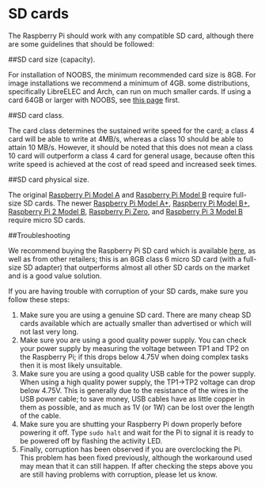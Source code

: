 # SD cards

The Raspberry Pi should work with any compatible SD card, although there are some guidelines that should be followed:

##SD card size (capacity). 

For installation of NOOBS, the minimum recommended card size is 8GB. For image installations we recommend a minimum of 4GB. some distributions, specifically LibreELEC and Arch, can run on much smaller cards. If using a card 64GB or larger with NOOBS, see [this page](sdxc_formatting.md) first.

##SD card class. 

The card class determines the sustained write speed for the card; a class 4 card will be able to write at 4MB/s, whereas a class 10 should be able to attain 10 MB/s. However, it should be noted that this does not mean a class 10 card will outperform a class 4 card for general usage, because often this write speed is achieved at the cost of read speed and increased seek times.

##SD card physical size. 

The original [Raspberry Pi Model A](https://www.raspberrypi.org/products/model-a/) and [Raspberry Pi Model B](https://www.raspberrypi.org/products/model-b/) require full-size SD cards. The newer [Raspberry Pi Model A+](https://www.raspberrypi.org/products/model-a-plus/), [Raspberry Pi Model B+](https://www.raspberrypi.org/products/model-b-plus/), [Raspberry Pi 2 Model B](https://www.raspberrypi.org/products/raspberry-pi-2-model-b/), [Raspberry Pi Zero](https://www.raspberrypi.org/products/pi-zero/), and [Raspberry Pi 3 Model B](https://www.raspberrypi.org/products/raspberry-pi-3-model-b/) require micro SD cards.

##Troubleshooting

We recommend buying the Raspberry Pi SD card which is available [here](https://shop.pimoroni.com/products/noobs-8gb-sd-card), as well as from other retailers; this is an 8GB class 6 micro SD card (with a full-size SD adapter) that outperforms almost all other SD cards on the market and is a good value solution.

If you are having trouble with corruption of your SD cards, make sure you follow these steps:

1. Make sure you are using a genuine SD card. There are many cheap SD cards available which are actually smaller than advertised or which will not last very long.
2. Make sure you are using a good quality power supply. You can check your power supply by measuring the voltage between TP1 and TP2 on the Raspberry Pi; if this drops below 4.75V when doing complex tasks then it is most likely unsuitable.
3. Make sure you are using a good quality USB cable for the power supply. When using a high quality power supply, the TP1->TP2 voltage can drop below 4.75V. This is generally due to the resistance of the wires in the USB power cable; to save money, USB cables have as little copper in them as possible, and as much as 1V (or 1W) can be lost over the length of the cable.
4. Make sure you are shutting your Raspberry Pi down properly before powering it off. Type `sudo halt` and wait for the Pi to signal it is ready to be powered off by flashing the activity LED.
5. Finally, corruption has been observed if you are overclocking the Pi. This problem has been fixed previously, although the workaround used may mean that it can still happen. If after checking the steps above you are still having problems with corruption, please let us know.
